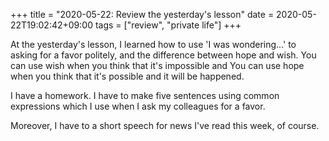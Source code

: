 +++
title =  "2020-05-22: Review the yesterday's lesson"
date = 2020-05-22T19:02:42+09:00
tags = ["review", "private life"]
+++

At the yesterday's lesson, 
I learned how to use 'I was wondering...' to asking for a favor politely,
and the difference between hope and wish.
You can use wish when you think that it's impossible and
You can use hope when you think that it's possible and it will be happened.

I have a homework.
I have to make five sentences using common expressions which I use 
when I ask my colleagues for a favor.

Moreover, I have to a short speech for news I've read this week, of course.
